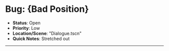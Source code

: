 # Bug: {Bad Position}

- **Status**: Open  
- **Priority**: Low    
- **Location/Scene**:  "Dialogue.tscn"
- **Quick Notes**:  Stretched out

---
